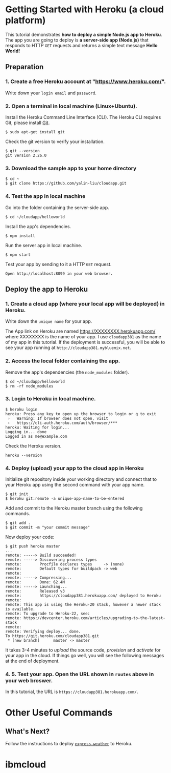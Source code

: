 # Getting Started with Heroku (a cloud platform)
This tutorial demonstrates **how to deploy a simple Node.js app to Heroku**. The app you are going to deploy is **a server-side app (Node.js)** that responds to HTTP `GET` requests and returns a simple text message **Hello World!**

## Preparation
### 1. Create a **free** Heroku account at "https://www.heroku.com/".  
Write down your `login email` and `password`.
### 2. Open a terminal in local machine (Linux+Ubuntu).
Install the Heroku Command Line Interface (CLI). The Heroku CLI requires Git, please install [Git](https://git-scm.com/download/linux).
```
$ sudo apt-get install git
```
Check the git version to verify your installation.
```
$ git --version
git version 2.26.0
```
### 3. Download the sample app to your **home** directory
```
$ cd ~
$ git clone https://github.com/yalin-liu/cloudapp.git
```
### 4. Test the app in local machine 
Go into the folder containing the server-side app.
```
$ cd ~/cloudapp/helloworld
```
Install the app's dependencies.
```
$ npm install
```
Run the server app in local machine.
```
$ npm start
```
Test your app by sending to it a HTTP `GET` request.  
```
Open http://localhost:8099 in your web browser.
```


## Deploy the app to Heroku
### 1. Create a cloud app (where your local app will be deployed) in Heroku. 
Write down the `unique name` for your app. 

The App link on Heroku are named https://XXXXXXXX.herokuapp.com/ where XXXXXXXX is the name of your app.
I use `cloudapp381` as the name of my app in this tutorial.  If the deployment is successful, you will be able to see your app running at `http://cloudapp381.mybluemix.net`.

### 2. Access the local folder containing the app.  
Remove the app's dependencies (the `node_modules` folder).
```
$ cd ~/cloudapp/helloworld
$ rm -rf node_modules
```
### 3. Login to Heroku in local machine. 
```
$ heroku login
heroku: Press any key to open up the browser to login or q to exit
 ›   Warning: If browser does not open, visit
 ›   https://cli-auth.heroku.com/auth/browser/***
heroku: Waiting for login...
Logging in... done
Logged in as me@example.com
```       
Check the Heroku version.
```
heroku --version
```

### 4. Deploy (upload) your app to the cloud app in Heroku
Initialize git repository inside your working directory and connect that to your Heroku app using the second command with your app name.
```
$ git init
$ heroku git:remote -a unique-app-name-to-be-entered
```
Add and commit to the Heroku master branch using the following commands.
```
$ git add .
$ git commit -m "your commit message"
```
Now deploy your code:
```
$ git push heroku master
...
remote: -----> Build succeeded!
remote: -----> Discovering process types
remote:        Procfile declares types     -> (none)
remote:        Default types for buildpack -> web
remote: 
remote: -----> Compressing...
remote:        Done: 62.4M
remote: -----> Launching...
remote:        Released v3
remote:        https://cloudapp381.herokuapp.com/ deployed to Heroku
remote: 
remote: This app is using the Heroku-20 stack, however a newer stack is available.
remote: To upgrade to Heroku-22, see:
remote: https://devcenter.heroku.com/articles/upgrading-to-the-latest-stack
remote: 
remote: Verifying deploy... done.
To https://git.heroku.com/cloudapp381.git
 * [new branch]      master -> master
```
It takes 3-4 minutes to *upload* the source code, *provision* and *activate* for your app in the cloud.  If things go well, you will see the following messages at the end of deployment.

### 4. 5. Test your app.  Open the URL shown in `routes` above in your web broswer. 
In this tutorial, the URL is `https://cloudapp381.herokuapp.com/`.

# Other Useful Commands

## What's Next?
Follow the instructions to deploy [`express-weather`](https://github.com/leungmanfai/ibmcloud/tree/master/express-weather#express-weather---a-simple-server-side-app) to Heroku.
# ibmcloud
